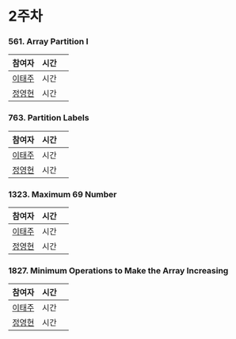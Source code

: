 # 2주차  
### 561. Array Partition I
| 참여자 | 시간 |  |
|--|--|--|
| [이태주](https://github.com/TaeJu)  | 시간 | |
| [정영현](https://github.com/Young-cpu)  | 시간 |  |

### 763. Partition Labels
| 참여자 | 시간 |  |
|--|--|--|
| [이태주](https://github.com/TaeJu)  | 시간 |  |
| [정영현](https://github.com/Young-cpu)  | 시간 |  |

### 1323. Maximum 69 Number
| 참여자 | 시간 |  |
|--|--|--|
| [이태주](https://github.com/TaeJu)  | 시간 |  |
| [정영현](https://github.com/Young-cpu)  | 시간 |  |

### 1827. Minimum Operations to Make the Array Increasing
| 참여자 | 시간 |  |
|--|--|--|
| [이태주](https://github.com/TaeJu)  | 시간 |  |
| [정영현](https://github.com/Young-cpu)  | 시간 |  |

